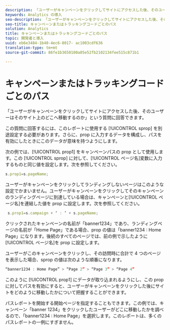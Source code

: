```yaml
---
description: 「ユーザーがキャンペーンをクリックしてサイトにアクセスした後、そのユーザーはそのサイト上のどこへ移動するのか」という質問に回答できます。
keywords: Analytics の導入
seo-description: 「ユーザーがキャンペーンをクリックしてサイトにアクセスした後、そのユーザーはそのサイト上のどこへ移動するのか」という質問に回答できます。
seo-title: キャンペーンまたはトラッキングコードごとのパス
solution: Analytics
title: キャンペーンまたはトラッキングコードごとのパス
topic: 開発者と導入
uuid: eb6e3484-1b40-4ec6-8017- ac1003cdf636
translation-type: tm+mt
source-git-commit: 86fe1b3650100a05e52fb2102134fee515c871b1

---
```



# キャンペーンまたはトラッキングコードごとのパス

「ユーザーがキャンペーンをクリックしてサイトにアクセスした後、そのユーザーはそのサイト上のどこへ移動するのか」という質問に回答できます。

この質問に回答するには、このレポートに使用する [!UICONTROL sprop] を別途設定する必要があります。さらに、prop に入力するデータを構成し、パスを有効にしたときにこのデータが意味を持つようにします。

次の例では、[!UICONTROL prop1] をキャンペーンパスの prop として使用します。この [!UICONTROL sprop] に対して、[!UICONTROL ページ名]変数に入力するものと同じ値を設定します。次を参照してください。

```js
s.prop1=s.pageName;
```

ユーザーがキャンペーンをクリックしてランディングしないページはこのような設定でかまいません。ユーザーがキャンペーンをクリックしてそのキャンペーンのランディングページに到達している場合は、キャンペーンと[!UICONTROL ページ名]を連結した値を prop に設定します。次を参照してください。

```js
 s.prop1=s.campaign + ‘ : ’ + s.pageName;
```

クリックされたキャンペーンの名前が「banner1234」であり、ランディングページの名前が「Home Page」である場合、prop の値は「banner1234 : Home Page」になります。後続のすべてのページでは、前の例で示したように[!UICONTROL ページ名]を prop に設定します。

ユーザーがこのキャンペーンをクリックし、その訪問時に合計で 4 つのページを表示した場合、sprop の値は次のような順番になります。

```js
“banner1234 : Home Page” > “Page 2” > “Page 3” > “Page 4”
```

このように [!UICONTROL prop1] にデータが取り込まれるようにし、この prop に対してパスを有効にすると、ユーザーがキャンペーンをクリックした後にサイトをどのように移動したかについて把握することができます。

パスレポートを開始する開始ページを指定することもできます。この例では、キャンペーン「banner 1234」をクリックしたユーザーがどこに移動したかを調べるので、「banner1234 : Home Page」を選択します。このレポートは、多くのパスレポートの一例にすぎません。
